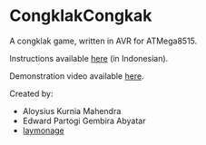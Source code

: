 # CongklakCongkak

A congklak game, written in AVR for ATMega8515.

Instructions available [here][instructions] (in Indonesian).

Demonstration video available [here][video].

Created by:

- Aloysius Kurnia Mahendra
- Edward Partogi Gembira Abyatar
- [laymonage][laymonage]

[instructions]: CongklakCongkak/Proyek_Akhir_POK_CongklakCongkak.txt

[video]: https://drive.google.com/open?id=1NyVglZ7uHQepr76-FR1EYAbLvt-63Ip9

[laymonage]: https://github.com/laymonage
